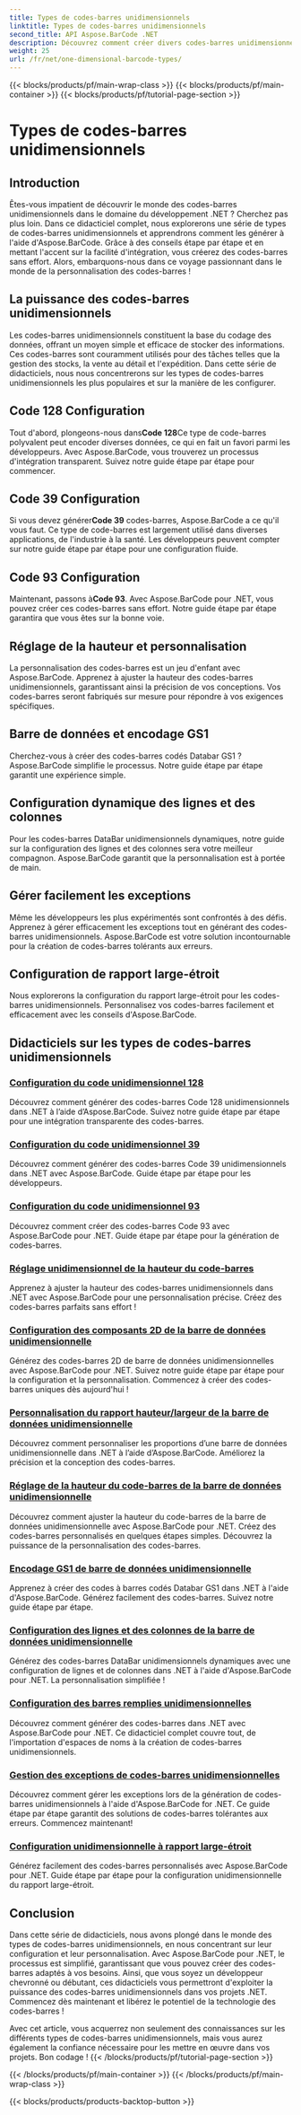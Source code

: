```yaml
---
title: Types de codes-barres unidimensionnels
linktitle: Types de codes-barres unidimensionnels
second_title: API Aspose.BarCode .NET
description: Découvrez comment créer divers codes-barres unidimensionnels dans .NET à l'aide d'Aspose.BarCode. Guides étape par étape pour la génération et la personnalisation de codes-barres.
weight: 25
url: /fr/net/one-dimensional-barcode-types/
---
```


{{< blocks/products/pf/main-wrap-class >}}
{{< blocks/products/pf/main-container >}}
{{< blocks/products/pf/tutorial-page-section >}}

# Types de codes-barres unidimensionnels


## Introduction

Êtes-vous impatient de découvrir le monde des codes-barres unidimensionnels dans le domaine du développement .NET ? Cherchez pas plus loin. Dans ce didacticiel complet, nous explorerons une série de types de codes-barres unidimensionnels et apprendrons comment les générer à l'aide d'Aspose.BarCode. Grâce à des conseils étape par étape et en mettant l'accent sur la facilité d'intégration, vous créerez des codes-barres sans effort. Alors, embarquons-nous dans ce voyage passionnant dans le monde de la personnalisation des codes-barres !

## La puissance des codes-barres unidimensionnels

Les codes-barres unidimensionnels constituent la base du codage des données, offrant un moyen simple et efficace de stocker des informations. Ces codes-barres sont couramment utilisés pour des tâches telles que la gestion des stocks, la vente au détail et l'expédition. Dans cette série de didacticiels, nous nous concentrerons sur les types de codes-barres unidimensionnels les plus populaires et sur la manière de les configurer.

## Code 128 Configuration

 Tout d'abord, plongeons-nous dans**Code 128**Ce type de code-barres polyvalent peut encoder diverses données, ce qui en fait un favori parmi les développeurs. Avec Aspose.BarCode, vous trouverez un processus d'intégration transparent. Suivez notre guide étape par étape pour commencer.

## Code 39 Configuration

 Si vous devez générer**Code 39** codes-barres, Aspose.BarCode a ce qu'il vous faut. Ce type de code-barres est largement utilisé dans diverses applications, de l'industrie à la santé. Les développeurs peuvent compter sur notre guide étape par étape pour une configuration fluide.

## Code 93 Configuration

 Maintenant, passons à**Code 93**. Avec Aspose.BarCode pour .NET, vous pouvez créer ces codes-barres sans effort. Notre guide étape par étape garantira que vous êtes sur la bonne voie.

## Réglage de la hauteur et personnalisation

La personnalisation des codes-barres est un jeu d'enfant avec Aspose.BarCode. Apprenez à ajuster la hauteur des codes-barres unidimensionnels, garantissant ainsi la précision de vos conceptions. Vos codes-barres seront fabriqués sur mesure pour répondre à vos exigences spécifiques.

## Barre de données et encodage GS1

Cherchez-vous à créer des codes-barres codés Databar GS1 ? Aspose.BarCode simplifie le processus. Notre guide étape par étape garantit une expérience simple.

## Configuration dynamique des lignes et des colonnes

Pour les codes-barres DataBar unidimensionnels dynamiques, notre guide sur la configuration des lignes et des colonnes sera votre meilleur compagnon. Aspose.BarCode garantit que la personnalisation est à portée de main.

## Gérer facilement les exceptions

Même les développeurs les plus expérimentés sont confrontés à des défis. Apprenez à gérer efficacement les exceptions tout en générant des codes-barres unidimensionnels. Aspose.BarCode est votre solution incontournable pour la création de codes-barres tolérants aux erreurs.

## Configuration de rapport large-étroit

Nous explorerons la configuration du rapport large-étroit pour les codes-barres unidimensionnels. Personnalisez vos codes-barres facilement et efficacement avec les conseils d'Aspose.BarCode.
## Didacticiels sur les types de codes-barres unidimensionnels
### [Configuration du code unidimensionnel 128](./one-dimensional-code-128-configuration/)
Découvrez comment générer des codes-barres Code 128 unidimensionnels dans .NET à l’aide d’Aspose.BarCode. Suivez notre guide étape par étape pour une intégration transparente des codes-barres.
### [Configuration du code unidimensionnel 39](./one-dimensional-code-39-configuration/)
Découvrez comment générer des codes-barres Code 39 unidimensionnels dans .NET avec Aspose.BarCode. Guide étape par étape pour les développeurs.
### [Configuration du code unidimensionnel 93](./one-dimensional-code-93-configuration/)
Découvrez comment créer des codes-barres Code 93 avec Aspose.BarCode pour .NET. Guide étape par étape pour la génération de codes-barres.
### [Réglage unidimensionnel de la hauteur du code-barres](./one-dimensional-barcode-height-adjustment/)
Apprenez à ajuster la hauteur des codes-barres unidimensionnels dans .NET avec Aspose.BarCode pour une personnalisation précise. Créez des codes-barres parfaits sans effort !
### [Configuration des composants 2D de la barre de données unidimensionnelle](./one-dimensional-databar-2d-component-configuration/)
Générez des codes-barres 2D de barre de données unidimensionnelles avec Aspose.BarCode pour .NET. Suivez notre guide étape par étape pour la configuration et la personnalisation. Commencez à créer des codes-barres uniques dès aujourd'hui !
### [Personnalisation du rapport hauteur/largeur de la barre de données unidimensionnelle](./one-dimensional-databar-aspect-ratio-customization/)
Découvrez comment personnaliser les proportions d’une barre de données unidimensionnelle dans .NET à l’aide d’Aspose.BarCode. Améliorez la précision et la conception des codes-barres.
### [Réglage de la hauteur du code-barres de la barre de données unidimensionnelle](./one-dimensional-databar-barcode-height-adjustment/)
Découvrez comment ajuster la hauteur du code-barres de la barre de données unidimensionnelle avec Aspose.BarCode pour .NET. Créez des codes-barres personnalisés en quelques étapes simples. Découvrez la puissance de la personnalisation des codes-barres.
### [Encodage GS1 de barre de données unidimensionnelle](./one-dimensional-databar-gs1-encoding/)
Apprenez à créer des codes à barres codés Databar GS1 dans .NET à l'aide d'Aspose.BarCode. Générez facilement des codes-barres. Suivez notre guide étape par étape.
### [Configuration des lignes et des colonnes de la barre de données unidimensionnelle](./one-dimensional-databar-row-column-configuration/)
Générez des codes-barres DataBar unidimensionnels dynamiques avec une configuration de lignes et de colonnes dans .NET à l'aide d'Aspose.BarCode pour .NET. La personnalisation simplifiée !
### [Configuration des barres remplies unidimensionnelles](./one-dimensional-filled-bars-configuration/)
Découvrez comment générer des codes-barres dans .NET avec Aspose.BarCode pour .NET. Ce didacticiel complet couvre tout, de l'importation d'espaces de noms à la création de codes-barres unidimensionnels. 
### [Gestion des exceptions de codes-barres unidimensionnelles](./one-dimensional-barcode-exception-handling/)
Découvrez comment gérer les exceptions lors de la génération de codes-barres unidimensionnels à l'aide d'Aspose.BarCode for .NET. Ce guide étape par étape garantit des solutions de codes-barres tolérantes aux erreurs. Commencez maintenant!
### [Configuration unidimensionnelle à rapport large-étroit](./one-dimensional-wide-narrow-ratio-configuration/)
Générez facilement des codes-barres personnalisés avec Aspose.BarCode pour .NET. Guide étape par étape pour la configuration unidimensionnelle du rapport large-étroit.

## Conclusion

Dans cette série de didacticiels, nous avons plongé dans le monde des types de codes-barres unidimensionnels, en nous concentrant sur leur configuration et leur personnalisation. Avec Aspose.BarCode pour .NET, le processus est simplifié, garantissant que vous pouvez créer des codes-barres adaptés à vos besoins. Ainsi, que vous soyez un développeur chevronné ou débutant, ces didacticiels vous permettront d'exploiter la puissance des codes-barres unidimensionnels dans vos projets .NET. Commencez dès maintenant et libérez le potentiel de la technologie des codes-barres !

Avec cet article, vous acquerrez non seulement des connaissances sur les différents types de codes-barres unidimensionnels, mais vous aurez également la confiance nécessaire pour les mettre en œuvre dans vos projets. Bon codage !
{{< /blocks/products/pf/tutorial-page-section >}}

{{< /blocks/products/pf/main-container >}}
{{< /blocks/products/pf/main-wrap-class >}}

{{< blocks/products/products-backtop-button >}}
